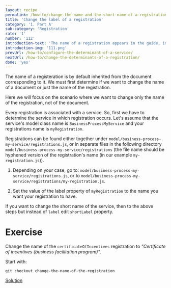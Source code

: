 ```yaml
---
layout: recipe
permalink: /how-to/change-the-name-and-the-short-name-of-a-registration/
title: 'Change the label of a registration'
category: '1. Part A'
sub-category: 'Registration'
rate: '1'
number: '112'
introduction-text: 'The name of a registration appears in the guide, in the email sent to the users, in the history of the file... The name change will take place in all those places.<br>It is recommended to name the registration as "Name-of-certificate at Institution-in-charge".'
introduction-img: '111.png'
prevUrl: /how-to/configure-the-determinant-of-a-service/
nextUrl: /how-to/change-the-determinants-of-a-registration/
done: 'yes'
---
```


The name of a registeration is by default inherited from the document corresponding to it. We must first determine if we want to change the name of a document or just the name of the registration.

Here we will focus on the scenario where we want to change only the name of the registration, not of the document.

Every registration is associated with a service. So, first we have to determine the service in which registration occurs. Let's assume that the service's model class name is `BusinessProcessMyService` and your registrations name is `myRegistration`.

Registrations can be found either together under `model/business-process-my-service/registrations.js`, or in separate files in the following directory `model/business-process-my-service/registrations` (the file name should be hyphened version of the registration's name (in our example `my-registration.js`)).

1. Depending on your case, go to: `model/business-process-my-service/registrations.js`, or to `model/business-process-my-service/registrations/my-registration.js`.

2. Set the value of the label property of `myRegistration` to the name you want your registration to have.

If you want to change the short name of the service, then to the above steps but instead of `label` edit `shortLabel` property.

# Exercise

Change the name of the `certificateOfIncentives` registration to *"Certificate of incentives (business facilitation program)"*.

Start with:

`git checkout change-the-name-of-the-registration`

[Solution](https://github.com/egovernment/eregistrations-demo/compare/change-the-name-of-the-registration...change-the-name-of-the-registration-solution)


